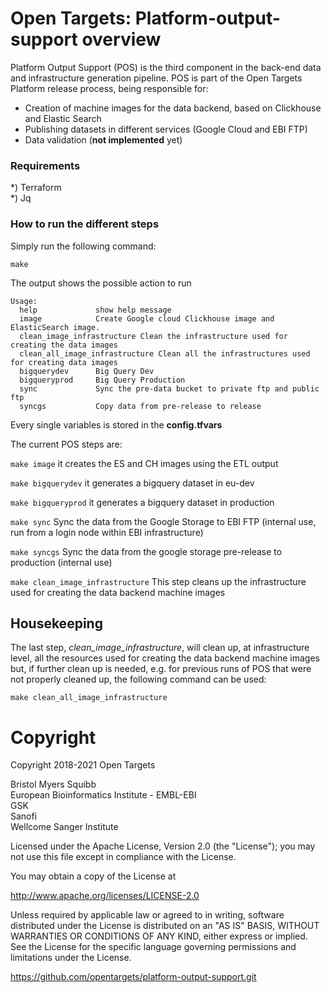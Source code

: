 # Open Targets: Platform-output-support overview

Platform Output Support (POS) is the third component in the back-end data and infrastructure generation pipeline.
POS is part of the Open Targets Platform release process, being responsible for:

* Creation of machine images for the data backend, based on Clickhouse and Elastic Search
* Publishing datasets in different services (Google Cloud and EBI FTP)
* Data validation (**not implemented** yet)

### Requirements
*) Terraform <br>
*) Jq

### How to run the different steps
Simply run the following command:

```make```

The output shows the possible action to run

```
Usage:
  help             show help message
  image            Create Google cloud Clickhouse image and ElasticSearch image.
  clean_image_infrastructure Clean the infrastructure used for creating the data images
  clean_all_image_infrastructure Clean all the infrastructures used for creating data images
  bigquerydev      Big Query Dev
  bigqueryprod     Big Query Production
  sync             Sync the pre-data bucket to private ftp and public ftp
  syncgs           Copy data from pre-release to release 
```

Every single variables is stored in the **config.tfvars**

The current POS steps are:

```make image``` it creates the ES and CH images using the ETL output

```make bigquerydev``` it generates a bigquery dataset in eu-dev

```make bigqueryprod``` it generates a bigquery dataset in production

```make sync``` Sync the data from the Google Storage to EBI FTP (internal use, run from a login node within EBI infrastructure)

```make syncgs``` Sync the data from the google storage pre-release to production (internal use)

```make clean_image_infrastructure``` This step cleans up the infrastructure used for creating the data backend machine images

## Housekeeping

The last step, *clean_image_infrastructure*, will clean up, at infrastructure level, all the resources used for creating the data backend machine images but, if further clean up is needed, e.g. for previous runs of POS that were not properly cleaned up, the following command can be used:

```make clean_all_image_infrastructure```

# Copyright
Copyright 2018-2021 Open Targets

Bristol Myers Squibb <br>
European Bioinformatics Institute - EMBL-EBI <br>
GSK <br>
Sanofi <br>
Wellcome Sanger Institute <br>

Licensed under the Apache License, Version 2.0 (the "License");
you may not use this file except in compliance with the License.

You may obtain a copy of the License at

   http://www.apache.org/licenses/LICENSE-2.0

Unless required by applicable law or agreed to in writing, software
distributed under the License is distributed on an "AS IS" BASIS,
WITHOUT WARRANTIES OR CONDITIONS OF ANY KIND, either express or implied.
See the License for the specific language governing permissions and
limitations under the License.

https://github.com/opentargets/platform-output-support.git

